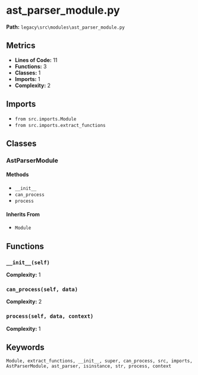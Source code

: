 # ast_parser_module.py

**Path:** `legacy\src\modules\ast_parser_module.py`

## Metrics

- **Lines of Code:** 11
- **Functions:** 3
- **Classes:** 1
- **Imports:** 1
- **Complexity:** 2

## Imports

- `from src.imports.Module`
- `from src.imports.extract_functions`

## Classes

### AstParserModule

#### Methods

- `__init__`
- `can_process`
- `process`

#### Inherits From

- `Module`

## Functions

### `__init__(self)`

**Complexity:** 1

### `can_process(self, data)`

**Complexity:** 2

### `process(self, data, context)`

**Complexity:** 1

## Keywords

`Module, extract_functions, __init__, super, can_process, src, imports, AstParserModule, ast_parser, isinstance, str, process, context`

